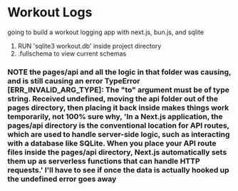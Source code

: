 # Workout Logs

going to build a workout logging app with next.js, bun.js, and sqlite

1. RUN 'sqlite3 workout.db' inside project directory
2. .fullschema to view current schemas

### NOTE the pages/api and all the logic in that folder was causing, and is still causing an error TypeError [ERR_INVALID_ARG_TYPE]: The "to" argument must be of type string. Received undefined, moving the api folder out of the pages directory, then placing it back inside makes things work temporarily, not 100% sure why, 'In a Next.js application, the pages/api directory is the conventional location for API routes, which are used to handle server-side logic, such as interacting with a database like SQLite. When you place your API route files inside the pages/api directory, Next.js automatically sets them up as serverless functions that can handle HTTP requests.' I'll have to see if once the data is actually hooked up the undefined error goes away
